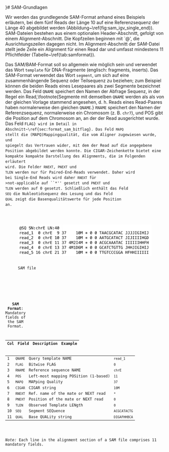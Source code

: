 }# SAM-Grundlagen



Wir werden das grundlegende SAM-Format anhand eines Beispiels erläutern, bei dem fünf Reads der Länge 10 auf eine Referenzsequenz der Länge 40 abgebildet werden (Abbildung~\ref{fig:sam_igv_single_end}). SAM-Dateien bestehen aus einem optionalen Header-Abschnitt, gefolgt von einem Alignment-Abschnitt. Die Kopfzeilen beginnen mit `@', die Ausrichtungszeilen dagegen nicht. Im Alignment-Abschnitt der SAM-Datei stellt jede Zeile ein Alignment für einen Read dar und umfasst mindestens 11 Pflichtfelder (Tabelle~\ref{tab:samformat}). 


Das SAM/BAM-Format soll so allgemein wie möglich sein und verwendet das Wort <code>template</code> für DNA-Fragmente (englisch: fragments, inserts). Das SAM-Format verwendet das Wort 
<code>segment</code>, um sich auf eine zusammenhängende Sequenz oder Teilsequenz zu beziehen; zum Beispiel können die beiden Reads eines 
Lesepaares als zwei Segmente bezeichnet werden.  Das Feld <code>QNAME</code> speichert den Namen der Abfrage 
Sequenz, in der Regel ein Read,\footnote{Segmente mit demselben <code>QNAME</code> werden als 
als von der gleichen Vorlage stammend angesehen, d. h. Reads eines Read-Paares haben normalerweise den gleichen 
<code>QNAME</code>.} <code>RNAME</code> speichert den Namen der Referenzsequenz, normalerweise ein 
Chromosom (z. B. <code>chr7</code>), und POS gibt die Position auf dem Chromosom an, an der der Read 
ausgerichtet wurde. Das Feld <code>FLAG} wird im Detail in 
Abschnitt~\ref{sec:format_sam_bitflag}. Das Feld <code>MAPQ</code> stellt die 
(MAPQ)Mappingqualität, die vom Aligner zugewiesen wurde, und spiegelt das Vertrauen wider, mit dem der Read 
auf die angegebene Position abgebildet werden konnte. Die CIGAR-Zeichenkette bietet eine kompakte 
kompakte Darstellung des Alignments, die im Folgenden erläutert wird. Die Felder <code>RNEXT</code>, 
<code>PNEXT</code> und <code>TLEN</code> werden nur für Paired-End-Reads verwendet. Daher wird bei Single-End 
Reads wird daher <code>RNEXT</code> für <it>>not-applicable</it> auf ``*'' gesetzt und <code>PNEXT</code> und 
<code>TLEN</code> werden auf 0 gesetzt. Schließlich enthält das Feld <code>SEQ</code> die Nukleotidsequenz des 
Lesung und das Feld <code>QUAL</code> zeigt die Basenqualitätswerte für jede Position an.


<figure>
<img src="img/sam_single_end.png" alt="FASTQ" width="500">
 <figcaption>
SAM file  </figcaption>
</figure>


<table>
  <caption><strong>SAM Format</strong>: Mandatory fields of the SAM Format.</caption>
  <thead>
    <tr>
      <th>Col</th>
      <th>Field</th>
      <th>Description</th>
      <th>Example</th>
    </tr>
  </thead>
  <tbody>
    <tr>
      <td>1</td>
      <td><code>QNAME</code></td>
      <td>Query template NAME</td>
      <td><code>read_1</code></td>
    </tr>
    <tr>
      <td>2</td>
      <td><code>FLAG</code></td>
      <td>Bitwise FLAG</td>
      <td><code>0</code></td>
    </tr>
    <tr>
      <td>3</td>
      <td><code>RNAME</code></td>
      <td>Reference sequence NAME</td>
      <td><code>chrE</code></td>
    </tr>
    <tr>
      <td>4</td>
      <td><code>POS</code></td>
      <td>Left-most mapping POSition (1-based)</td>
      <td><code>11</code></td>
    </tr>
    <tr>
      <td>5</td>
      <td><code>MAPQ</code></td>
      <td>MAPping Quality</td>
      <td><code>37</code></td>
    </tr>
    <tr>
      <td>6</td>
      <td><code>CIGAR</code></td>
      <td>CIGAR string</td>
      <td><code>10M</code></td>
    </tr>
    <tr>
      <td>7</td>
      <td><code>RNEXT</code></td>
      <td>Ref. name of the mate or NEXT read</td>
      <td><code>*</code></td>
    </tr>
    <tr>
      <td>8</td>
      <td><code>PNEXT</code></td>
      <td>Position of the mate or NEXT read</td>
      <td><code>0</code></td>
    </tr>
    <tr>
      <td>9</td>
      <td><code>TLEN</code></td>
      <td>Observed Template LENgth</td>
      <td><code>0</code></td>
    </tr>
    <tr>
      <td>10</td>
      <td><code>SEQ</code></td>
      <td>Segment SEQuence</td>
      <td><code>ACGCATACTG</code></td>
    </tr>
    <tr>
      <td>11</td>
      <td><code>QUAL</code></td>
      <td>Base QUALity string</td>
      <td><code>DIGAFHHBCA</code></td>
    </tr>
  </tbody>
</table>
<p><em>Note:</em> Each line in the alignment section of a SAM file comprises 11 mandatory fields.</p>
